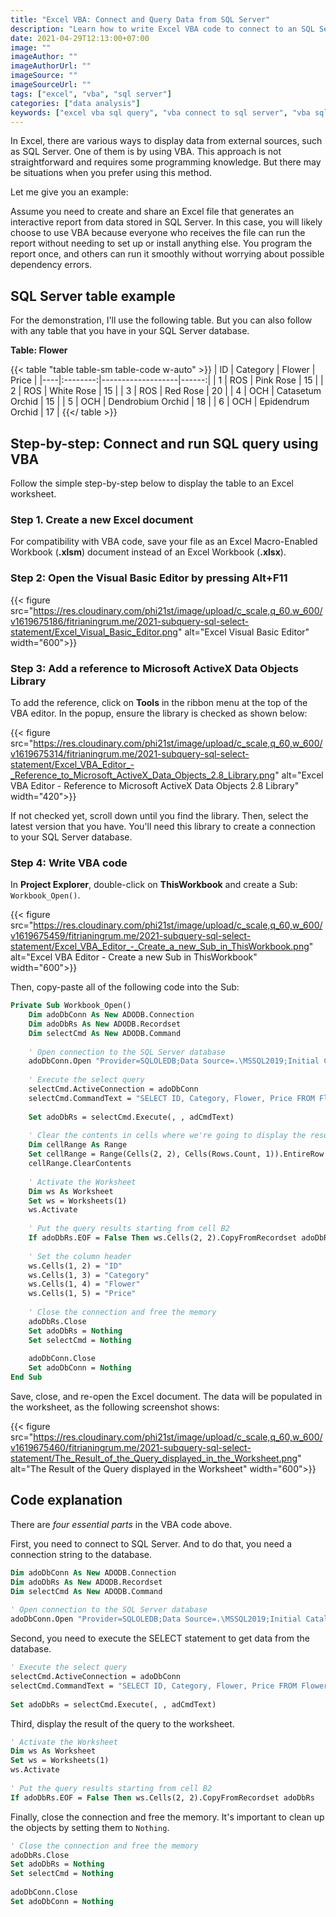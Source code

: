 ```yaml
---
title: "Excel VBA: Connect and Query Data from SQL Server"
description: "Learn how to write Excel VBA code to connect to an SQL Server database, run SQL SELECT statements, and display the query results in a worksheet."
date: 2021-04-29T12:13:00+07:00
image: ""
imageAuthor: ""
imageAuthorUrl: ""
imageSource: ""
imageSourceUrl: ""
tags: ["excel", "vba", "sql server"]
categories: ["data analysis"]
keywords: ["excel vba sql query", "vba connect to sql server", "vba sql server connection string", "vba sql query", "excel vba sql select statement", "vba run sql query", "vba sql server"]
---
```


In Excel, there are various ways to display data from external sources, such as SQL Server. 
One of them is by using VBA. This approach is not straightforward and requires some programming knowledge. 
But there may be situations when you prefer using this method.

Let me give you an example:

Assume you need to create and share an Excel file that generates an interactive report from data stored in SQL Server. 
In this case, you will likely choose to use VBA because everyone who receives the file can run the report without needing to set up or install anything else. 
You program the report once, and others can run it smoothly without worrying about possible dependency errors.

## SQL Server table example

For the demonstration, I'll use the following table. But you can also follow with any table that you have in your SQL Server database.

**Table: Flower**

{{< table "table table-sm table-code w-auto" >}}
| ID | Category | Flower            | Price |
|----|:--------:|-------------------|------:|
| 1  | ROS      | Pink Rose         | 15    |
| 2  | ROS      | White Rose        | 15    |
| 3  | ROS      | Red Rose          | 20    |
| 4  | OCH      | Catasetum Orchid  | 15    |
| 5  | OCH      | Dendrobium Orchid | 18    |
| 6  | OCH      | Epidendrum Orchid | 17    |
{{</ table >}}

## Step-by-step: Connect and run SQL query using VBA

Follow the simple step-by-step below to display the table to an Excel worksheet.

### Step 1. Create a new Excel document 

For compatibility with VBA code, save your file as an Excel Macro-Enabled Workbook (**.xlsm**) document instead of an Excel Workbook (**.xlsx**).

### Step 2: Open the Visual Basic Editor by pressing Alt+F11

{{< figure src="https://res.cloudinary.com/phi21st/image/upload/c_scale,q_60,w_600/v1619675186/fitrianingrum.me/2021-subquery-sql-select-statement/Excel_Visual_Basic_Editor.png" 
	alt="Excel Visual Basic Editor"
	width="600">}}

### Step 3: Add a reference to Microsoft ActiveX Data Objects Library

To add the reference, click on **Tools** in the ribbon menu at the top of the VBA editor. 
In the popup, ensure the library is checked as shown below:

{{< figure src="https://res.cloudinary.com/phi21st/image/upload/c_scale,q_60,w_600/v1619675314/fitrianingrum.me/2021-subquery-sql-select-statement/Excel_VBA_Editor_-_Reference_to_Microsoft_ActiveX_Data_Objects_2.8_Library.png" 
	alt="Excel VBA Editor - Reference to Microsoft ActiveX Data Objects 2.8 Library"
	width="420">}}

If not checked yet, scroll down until you find the library. Then, select the latest version that you have. 
You'll need this library to create a connection to your SQL Server database.

### Step 4: Write VBA code

In **Project Explorer**, double-click on **ThisWorkbook** and create a Sub: `Workbook_Open()`. 

{{< figure src="https://res.cloudinary.com/phi21st/image/upload/c_scale,q_60,w_600/v1619675459/fitrianingrum.me/2021-subquery-sql-select-statement/Excel_VBA_Editor_-_Create_a_new_Sub_in_ThisWorkbook.png" 
	alt="Excel VBA Editor - Create a new Sub in ThisWorkbook"
	width="600">}}

Then, copy-paste all of the following code into the Sub:

```vb
Private Sub Workbook_Open()
    Dim adoDbConn As New ADODB.Connection
    Dim adoDbRs As New ADODB.Recordset
    Dim selectCmd As New ADODB.Command
    
    ' Open connection to the SQL Server database
    adoDbConn.Open "Provider=SQLOLEDB;Data Source=.\MSSQL2019;Initial Catalog=ExcelVbaSql;User Id=<userid>; Password=<password>;"
    
    ' Execute the select query
    selectCmd.ActiveConnection = adoDbConn
    selectCmd.CommandText = "SELECT ID, Category, Flower, Price FROM Flower"
    
    Set adoDbRs = selectCmd.Execute(, , adCmdText)
    
    ' Clear the contents in cells where we're going to display the result
    Dim cellRange As Range
    Set cellRange = Range(Cells(2, 2), Cells(Rows.Count, 1)).EntireRow
    cellRange.ClearContents
    
    ' Activate the Worksheet
    Dim ws As Worksheet
    Set ws = Worksheets(1)
    ws.Activate
    
    ' Put the query results starting from cell B2
    If adoDbRs.EOF = False Then ws.Cells(2, 2).CopyFromRecordset adoDbRs
    
    ' Set the column header
    ws.Cells(1, 2) = "ID"
    ws.Cells(1, 3) = "Category"
    ws.Cells(1, 4) = "Flower"
    ws.Cells(1, 5) = "Price"
 
    ' Close the connection and free the memory
    adoDbRs.Close
    Set adoDbRs = Nothing
    Set selectCmd = Nothing
    
    adoDbConn.Close
    Set adoDbConn = Nothing
End Sub
```

Save, close, and re-open the Excel document. The data will be populated in the worksheet, as the following screenshot shows:

{{< figure src="https://res.cloudinary.com/phi21st/image/upload/c_scale,q_60,w_600/v1619675460/fitrianingrum.me/2021-subquery-sql-select-statement/The_Result_of_the_Query_displayed_in_the_Worksheet.png" 
	alt="The Result of the Query displayed in the Worksheet"
	width="600">}}

## Code explanation

There are *four essential parts* in the VBA code above. 

First, you need to connect to SQL Server. And to do that, you need a connection string to the database. 

```vb
Dim adoDbConn As New ADODB.Connection
Dim adoDbRs As New ADODB.Recordset
Dim selectCmd As New ADODB.Command
    
' Open connection to the SQL Server database
adoDbConn.Open "Provider=SQLOLEDB;Data Source=.\MSSQL2019;Initial Catalog=ExcelVbaSql;User Id=<userid>; Password=<password>;"
```

Second, you need to execute the SELECT statement to get data from the database.

```vb
' Execute the select query
selectCmd.ActiveConnection = adoDbConn
selectCmd.CommandText = "SELECT ID, Category, Flower, Price FROM Flower"
    
Set adoDbRs = selectCmd.Execute(, , adCmdText)
```

Third, display the result of the query to the worksheet. 

```vb
' Activate the Worksheet
Dim ws As Worksheet
Set ws = Worksheets(1)
ws.Activate
    
' Put the query results starting from cell B2
If adoDbRs.EOF = False Then ws.Cells(2, 2).CopyFromRecordset adoDbRs
```

Finally, close the connection and free the memory. It's important to clean up the objects by setting them to `Nothing`.

```vb
' Close the connection and free the memory
adoDbRs.Close
Set adoDbRs = Nothing
Set selectCmd = Nothing
    
adoDbConn.Close
Set adoDbConn = Nothing
```